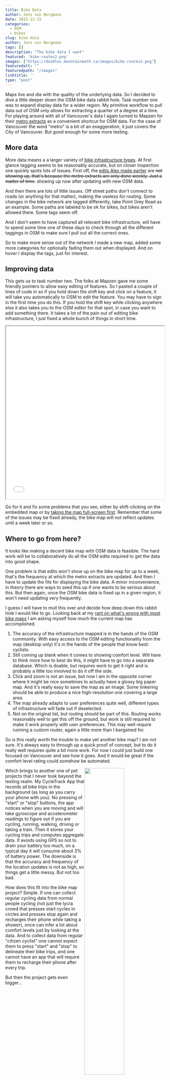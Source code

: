 ```yaml
---
title: Bike Data
author: Jens von Bergmann
date: 2015-12-15
categories:
  - OSM
  - bikes
slug: bike-data
author: Jens von Bergmann
tags: []
description: "The bike data I want"
featured: 'bike-routes2.png'
images: ["https://doodles.mountainmath.ca/images/bike-routes2.png"]
featuredalt: ""
featuredpath: "/images"
linktitle: ''
type: "post"
---
```


Maps live and die with the quality
of the underlying data. So I decided to dive a little deeper down the OSM bike data rabbit hole. Task number one was
to expand display data for a wider region. My primitive workflow to pull data out of OSM only allows for extracting a quarter
of a degree at a time. For playing around with all of Vancouver's data I again turned to Mapzen for their
[metro extracts](https://mapzen.com/data/metro-extracts) as a convenient shortcut for OSM data. For the case of Vancouver
the word "metro" is a bit of an exaggeration, it just covers the City of Vancouver. But good enough for some more testing.

## More data
<!-- more -->
More data means a a larger variety of [bike infrastructure types](http://wiki.openstreetmap.org/wiki/Key:cycleway).
At first glance tagging seems to be reasonably accurate, but on closer inspection one quickly spots lots of issues. 
First off, the [edits Alex made earlier](https://twitter.com/alexwarrior/status/675820327331479552) are <strike>not
showing up, that's because the metro extracts are only done weekly. Just a matter of time.</strike> showing up now after
updating with new OSM data.

And then there are lots of little issues. Off street paths
don't connect to roads (or anything for that matter), making the useless for routing. Some changes in the bike network
are tagged differently, take Point Grey Road as an example. Some paths are labeled to be ok for bikes, but bikes aren't
allowed there. Some tags seem off.

And I don't seem to have captured all relevant bike infrastructure, will have to spend some time one of these days to check
through all the different taggings in OSM to make sure I pull out all the correct ones.

So to make more sense out of the network I made a new map, added some more categories for optionally fading them out when
displayed. And on hover I display the tags, just for interest.

## Improving data
This gets us to task number two. The folks at Mapzen gave me some friendly pointers to allow easy editing of features.
So I pasted a couple of lines of code in so if you hold down the shift key and
click on a feature, it will take you automatically to OSM to edit the feature. You may have to sign in the first time
you do this. If you hold the shift key while clicking anywhere else it also takes you to the OSM editor for that spot,
in case you want to add something there. It takes a lot of the pain out of editing bike infrastructure, I just fixed a
whole bunch of things in short time.

<iframe src="/html/bike_map2.html" width="100%" height="550"></iframe>

Go for it and fix some problems that you see, either by shift-clicking on the embedded map or by
[taking the map full-screen first](/html/bike_map2.html). Remember that some of the issues may be fixed already, the bike map will not reflect
updates until a week later or so.

## Where to go from here?
It looks like making a decent bike map with OSM data is feasible. The hard work will be to collaboratively do all the
OSM edits required to get the data into good shape.
 
One problem is that edits won't show up on the bike map for up to a week, that's the frequency at which the metro extracts
are updated. And then I have to update the file for displaying the bike data. A minor inconvenience, in theory there
are ways to seed this up if one wants to be serious about this. But then again, once the OSM bike data is fixed up in a
given region, it won't need updating very frequently. 

I guess I will have to mull this over and decide how deep down this rabbit hole I would like to go. Looking back at my
[rant on what's wrong with most bike maps](http://doodles.mountainmath.ca/blog/2015/12/13/how-to-make-a-bike-map/) I am
asking myself how much the current map has accomplished.

1. The accuracy of the infrastructure mapped is in the hands of the OSM community. With easy access to the OSM editing
functionality from the map (desktop only) it's in the hands of the people that know best: cyclists.
2. Still coming up blank when it comes to showing comfort level. Will have to think more how to best do this, it might
have to go into a separate database. Which is doable, but requires work to get it right and is probably a little too
involved to do it off the side.
3. Click and zoom is not an issue, but now I am in the opposite corner where it might be nice sometimes to actually have
a glossy big paper map. And it's really easy to save the map as an image. Some tinkering should be able to produce a nice
high-resolution one covering a large area.
4. The map already adapts to user preferences quite well, different types of infrastructure will fade out if deselected.
5. Not on the original list, but routing should be part of this. Routing works reasonably well to get this off the ground,
but work is still required to make it work properly with user preferences. This may well require running a custom router,
again a little more than I bargained for.

So is this really worth the trouble to make yet another bike map? I am not sure. It's always easy to through up a quick
proof of concept, but to do it really well requires quite a bit more work. For now I could just build one focused on
Vancouver and see how it goes. And it would be great if the comfort level rating could somehow be automated.
   
<img  src="/images/cycletrack.PNG" style="width:50%;float:right">Which brings to another one of pet projects that
I never took beyond the testing realm. My CycleTrack App that records
all bike trips in the background (as long as you carry your phone with you). No pressing of "start" or "stop" buttons,
the app notices when you are moving and will take gyroscope and accelerometer readings to figure out if you are cycling,
running, walking, driving or taking a train. Then it stores your cycling trips and computes aggregate data. It avoids
using GPS so not to drain your battery too much, on a typical day it will consume about 3% of battery power. The downside
is that the accuracy and frequency of the location updates is not as high, so things get a little messy. But not too bad. 

How does this fit into the bike map project? Simple. If one can collect regular cycling data from normal people
cycling (not just
the lycra crowd that presses start cycles in circles and presses stop again and recharges their phone while taking a shower),
once can infer a lot about comfort levels just by looking at the data. And to collect data from regular "citizen cyclist"
one cannot expect them to press "start" and "stop" to delineate their bike trips, and one cannot have an app that will
require them to recharge their phone after every trip.

But then the project gets even bigger...
